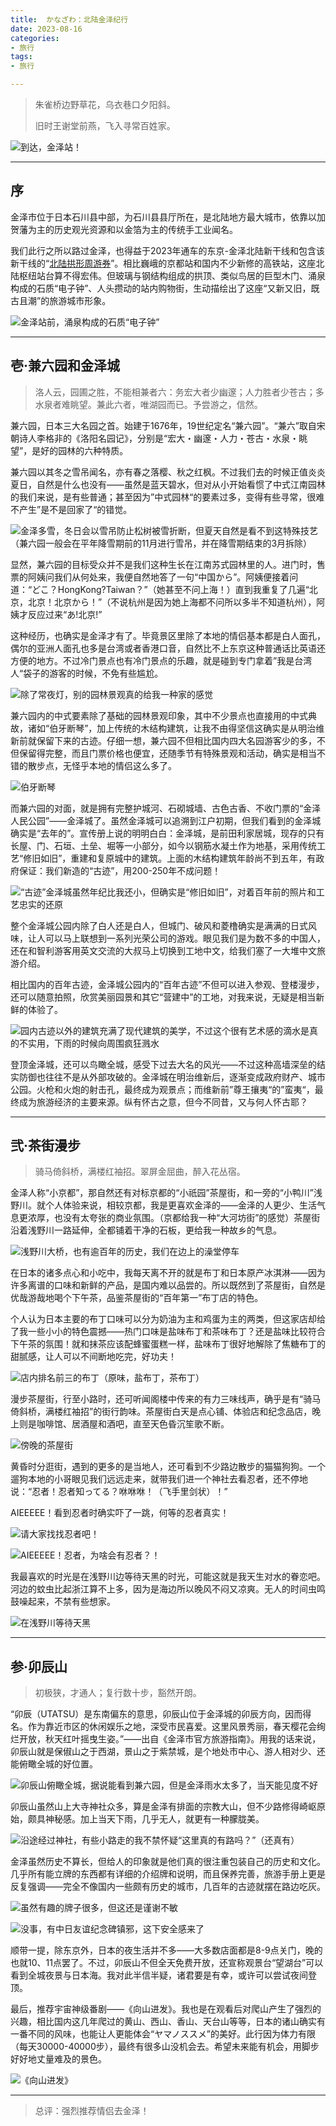 ```yaml
---
title:  かなざわ：北陆金泽纪行
date: 2023-08-16
categories:
- 旅行
tags:
- 旅行

---
```


> 朱雀桥边野草花，乌衣巷口夕阳斜。
> 
> 
> 旧时王谢堂前燕，飞入寻常百姓家。
> 

![到达，金泽站！](https://raw.githubusercontent.com/DF-Master/yidapicbed/main/2023/202307/202307JPKNZW/202307JPKNZW00.jpg)


---

<!--more-->

## 序

金泽市位于日本石川县中部，为石川县县厅所在，是北陆地方最大城市，依靠以加贺藩为主的历史观光资源和以金箔为主的传统手工业闻名。

我们此行之所以路过金泽，也得益于2023年通车的东京-金泽北陆新干线和包含该新干线的“[北陆拱形周游券](https://www.westjr.co.jp/global/sc/ticket/hokuriku-arch-pass/)”。相比巍峨的京都站和国内不少新修的高铁站，这座北陆枢纽站台算不得宏伟。但玻璃与钢结构组成的拱顶、类似鸟居的巨型木门、涌泉构成的石质“电子钟”、人头攒动的站内购物街，生动描绘出了这座“又新又旧，既古且潮”的旅游城市形象。

![金泽站前，涌泉构成的石质“电子钟”](https://raw.githubusercontent.com/DF-Master/yidapicbed/main/2023/202307/202307JPKNZW/202307JPKNZW01.jpg)

---


## 壱·兼六园和金泽城

> 洛人云，园圃之胜，不能相兼者六：务宏大者少幽邃；人力胜者少苍古；多水泉者难眺望。兼此六者，唯湖园而已。予尝游之，信然。
> 

兼六园，日本三大名园之首。始建于1676年，19世纪定名“兼六园”。“兼六”取自宋朝诗人李格非的《洛阳名园记》，分别是“宏大・幽邃・人力・苍古・水泉・眺望”，是好的园林的六种特质。

兼六园以其冬之雪吊闻名，亦有春之落樱、秋之红枫。不过我们去的时候正值炎炎夏日，自然是什么也没有——虽然是蓝天碧水，但对从小开始看惯了中式江南园林的我们来说，是有些普通；甚至因为”中式园林“的要素过多，变得有些寻常，很难不产生”是不是回家了“的错觉。

![金泽多雪，冬日会以雪吊防止松树被雪折断，但夏天自然是看不到这特殊技艺（兼六园一般会在平年降雪期前的11月进行雪吊，并在降雪期结束的3月拆除）](https://raw.githubusercontent.com/DF-Master/yidapicbed/main/2023/202307/202307JPKNZW/202307JPKNZW02.jpg)

显然，兼六园的目标受众并不是我们这种生长在江南苏式园林里的人。进门时，售票的阿姨问我们从何处来，我便自然地答了一句“中国から”。阿姨便接着问道：“どこ？HongKong?Taiwan？”（她甚至不问上海！）直到我重复了几遍“北京，北京！北京から！”（不说杭州是因为她上海都不问所以多半不知道杭州），阿姨才反应过来“あ!北京!”

这种经历，也确实是金泽才有了。毕竟景区里除了本地的情侣基本都是白人面孔，偶尔的亚洲人面孔也多是台湾或者香港口音，自然比不上东京这种普通话比英语还方便的地方。不过冷门景点也有冷门景点的乐趣，就是碰到专门拿着”我是台湾人“袋子的游客的时候，不免有些尴尬。

![除了常夜灯，别的园林景观真的给我一种家的感觉](https://raw.githubusercontent.com/DF-Master/yidapicbed/main/2023/202307/202307JPKNZW/202307JPKNZW03.jpg)

兼六园内的中式要素除了基础的园林景观印象，其中不少景点也直接用的中式典故，诸如“伯牙断琴”，加上传统的木结构建筑，让我不由得坚信这确实是从明治维新前就保留下来的古迹。仔细一想，兼六园不但相比国内四大名园游客少的多，不但保留得完整，而且门票价格也便宜，还随季节有特殊景观和活动，确实是相当不错的散步点，无怪乎本地的情侣这么多了。

![伯牙断琴](https://raw.githubusercontent.com/DF-Master/yidapicbed/main/2023/202307/202307JPKNZW/202307JPKNZW04.jpg)

而兼六园的对面，就是拥有完整护城河、石砌城墙、古色古香、不收门票的“金泽人民公园”——金泽城了。虽然金泽城可以追溯到江户初期，但我们看到的金泽城确实是“去年的”。宣传册上说的明明白白：金泽城，是前田利家居城，现存的只有长屋、门、石垣、土垒、堀等一小部分，如今以钢筋水凝土作为地基，采用传统工艺“修旧如旧”，重建和复原城中的建筑。上面的木结构建筑年龄尚不到五年，有政府保证：我们新造的“古迹”，用200-250年不成问题！

![“古迹”金泽城虽然年纪比我还小，但确实是“修旧如旧”，对着百年前的照片和工艺忠实的还原](https://raw.githubusercontent.com/DF-Master/yidapicbed/main/2023/202307/202307JPKNZW/202307JPKNZW05.jpg)

整个金泽城公园内除了白人还是白人，但城门、破风和菱橹确实是满满的日式风味，让人可以马上联想到一系列光荣公司的游戏。眼见我们是为数不多的中国人，还在和智利游客用英文交流的大叔马上切换到工地中文，给我们塞了一大堆中文旅游介绍。

相比国内的百年古迹，金泽城公园内的“百年古迹”不但可以进入参观、登楼漫步，还可以随意拍照，欣赏美丽园景和其它“营建中”的工地，对我来说，无疑是相当新鲜的体验了。

![园内古迹以外的建筑充满了现代建筑的美学，不过这个很有艺术感的滴水是真的不实用，下雨的时候向周围疯狂溅水](https://raw.githubusercontent.com/DF-Master/yidapicbed/main/2023/202307/202307JPKNZW/202307JPKNZW06.jpg)


登顶金泽城，还可以鸟瞰全城，感受下过去大名的风光——不过这种高墙深垒的结实防御也往往不是从外部攻破的。金泽城在明治维新后，逐渐变成政府财产、城市公园。火枪和火炮的射击孔，最终成为观景点；而维新前”尊王攘夷“的”蛮夷“，最终成为旅游经济的主要来源。纵有怀古之意，但今不同昔，又与何人怀古耶？

---

## 弐·茶街漫步

> 骑马倚斜桥，满楼红袖招。翠屏金屈曲，醉入花丛宿。
> 

金泽人称“小京都”，那自然还有对标京都的“小祇园”茶屋街，和一旁的“小鸭川”浅野川。就个人体验来说，相较京都，我是更喜欢金泽的——金泽的人更少、生活气息更浓厚，也没有太夸张的商业氛围。（京都给我一种“大河坊街”的感觉）茶屋街沿着浅野川一路延伸，全都铺着干净的石板，更给我一种故乡的气息。

![浅野川大桥，也有逾百年的历史，我们在边上的澡堂停车](https://raw.githubusercontent.com/DF-Master/yidapicbed/main/2023/202307/202307JPKNZW/202307JPKNZW07.jpg)

在日本的诸多点心和小吃中，我每天离不开的就是布丁和日本原产冰淇淋——因为许多离谱的口味和新鲜的产品，是国内难以品尝的。所以既然到了茶屋街，自然是优哉游哉地喝个下午茶，品鉴茶屋街的“百年第一”布丁店的特色。

个人认为日本主要的布丁口味可以分为奶油为主和鸡蛋为主的两类，但这家店却给了我一些小小的特色震撼——热门口味是盐味布丁和茶味布丁？还是盐味比较符合下午茶的氛围！就和抹茶应该配蜂蜜蛋糕一样，盐味布丁很好地解除了焦糖布丁的甜腻感，让人可以不间断地吃完，好功夫！

![店内排名前三的布丁（原味，盐布丁，茶布丁）](https://raw.githubusercontent.com/DF-Master/yidapicbed/main/2023/202307/202307JPKNZW/202307JPKNZW08.jpg)

漫步茶屋街，行至小路时，还可听闻阁楼中传来的有力三味线声，确乎是有“骑马倚斜桥，满楼红袖招”的街行韵味。茶屋街白天是点心铺、体验店和纪念品店，晚上则是咖啡馆、居酒屋和酒吧，直至天色昏沉笙歌不断。

![傍晚的茶屋街](https://raw.githubusercontent.com/DF-Master/yidapicbed/main/2023/202307/202307JPKNZW/202307JPKNZW09.jpg)

黄昏时分逛街，遇到的更多的是当地人，还可看到不少路边散步的猫猫狗狗。一个遛狗本地的小哥眼见我们远远走来，就带我们进一个神社去看忍者，还不停地说：“忍者！忍者知ってる？咻咻咻！（飞手里剑状）！”

AIEEEEE！看到忍者时确实吓了一跳，何等的忍者真实！

![请大家找找忍者吧！](https://raw.githubusercontent.com/DF-Master/yidapicbed/main/2023/202307/202307JPKNZW/202307JPKNZW10.jpg)

![AIEEEEE！忍者，为啥会有忍者？！](https://raw.githubusercontent.com/DF-Master/yidapicbed/main/2023/202307/202307JPKNZW/202307JPKNZW11.jpg)

我最喜欢的时光是在浅野川边等待天黑的时光，可能这就是我天生对水的眷恋吧。河边的蚊虫比起浙江算不上多，因为是海边所以晚风不闷又凉爽。无人的时间虫鸣鼓噪起来，不禁有些想家。

![在浅野川等待天黑](https://raw.githubusercontent.com/DF-Master/yidapicbed/main/2023/202307/202307JPKNZW/202307JPKNZW12.jpg)

---

## 参·卯辰山

> 初极狭，才通人；复行数十步，豁然开朗。
> 

“卯辰（UTATSU）是东南偏东的意思，卯辰山位于金泽城的卯辰方向，因而得名。作为靠近市区的休闲娱乐之地，深受市民喜爱。这里风景秀丽，春天樱花会绚烂开放，秋天红叶摇曳生姿。”——出自《金泽市官方旅游指南》。用我的话来说，卯辰山就是保俶山之于西湖，景山之于紫禁城，是个地处市中心、游人相对少、还能俯瞰全城的好位置。

![卯辰山俯瞰全城，据说能看到兼六园，但是金泽雨水太多了，当天能见度不好](https://raw.githubusercontent.com/DF-Master/yidapicbed/main/2023/202307/202307JPKNZW/202307JPKNZW13.jpg)

卯辰山虽然山上大寺神社众多，算是金泽有排面的宗教大山，但不少路修得崎岖原始，颇具神秘感。加上当天下雨，几乎无人，就更有一种朦胧美。

![沿途经过神社，有些小路走的我不禁怀疑“这里真的有路吗？”（还真有）](https://raw.githubusercontent.com/DF-Master/yidapicbed/main/2023/202307/202307JPKNZW/202307JPKNZW14.jpg)

金泽虽然历史不算长，但给人的印象就是他们真的很注重包装自己的历史和文化。几乎所有能立牌的东西都有详细的介绍牌和说明，而且保养完善，旅游手册上更是反复强调——完全不像国内一些颇有历史的城市，几百年的古迹就摆在路边吃灰。

![虽然有趣的牌子很多，但这还是谨谢不敏](https://raw.githubusercontent.com/DF-Master/yidapicbed/main/2023/202307/202307JPKNZW/202307JPKNZW15.jpg)

![没事，有中日友谊纪念碑镇邪，这下安全感来了](https://raw.githubusercontent.com/DF-Master/yidapicbed/main/2023/202307/202307JPKNZW/202307JPKNZW16.jpg)

顺带一提，除东京外，日本的夜生活并不多——大多数店面都是8-9点关门，晚的也就10、11点罢了。不过，卯辰山不但全天免费开放，还宣称观景台“望湖台”可以看到全城夜景与日本海。我对此半信半疑，诸君要是有幸，或许可以尝试夜间登顶。

最后，推荐宇宙神级番剧——《向山进发》。我也是在观看后对爬山产生了强烈的兴趣，相比国内这几年爬过的黄山、西山、香山、天台山等等，日本的诸山确实有一番不同的风味，也能让人更能体会“ヤマノススメ”的美好。此行因为体力有限（每天30000-40000步），最终有很多山没机会去。希望未来能有机会，用脚步好好地丈量难及的景色。

![《向山进发》](https://raw.githubusercontent.com/DF-Master/yidapicbed/main/2023/202307/202307JPKNZW/202307JPKNZW17.jpg)

---

> 总评：强烈推荐情侣去金泽！
>